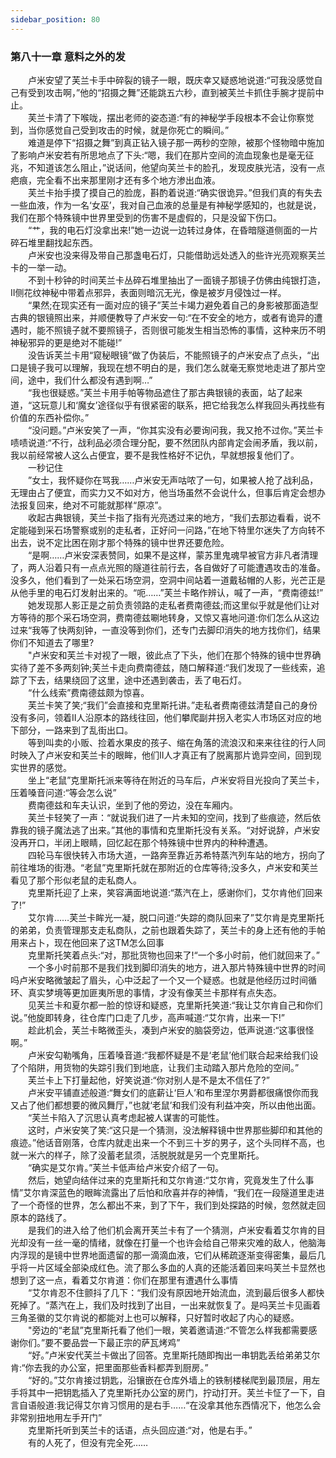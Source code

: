 ```yaml
---
sidebar_position: 80
---
```

### 第八十一章 意料之外的发  


　　卢米安望了芙兰卡手中碎裂的镜子一眼，既庆幸又疑惑地说道:“可我没感觉自己有受到攻击啊，”他的“招摄之舞”还能跳五六秒，直到被芙兰卡抓住手腕才提前中止。  
　　芙兰卡清了下喉咙，摆出老师的姿态道:“有的神秘学手段根本不会让你察觉到，当你感觉自己受到攻击的时候，就是你死亡的瞬间。”  
　　难道是停下“招摄之舞”到真正钻入镜子那一两秒的空隙，被那个怪物暗中施加了影响卢米安若有所思地点了下头:“嗯，我们在那片空间的流血现象也是毫无征兆，不知道该怎么阻止，”说话间，他望向芙兰卡的脸孔，发现皮肤光洁，没有一点疤痕，完全看不出来那里刚才还有多个地方渗出血液。  
　　芙兰卡抬手摸了摸自己的脸庞，斟酌着说道:“确实很诡异。”但我们真的有失去一些血液，作为一名‘女巫’，我对自己血液的总量是有神秘学感知的，也就是说，我们在那个特殊镜中世界里受到的伤害不是虚假的，只是没留下伤口。  
　　“艹，我的电石灯没拿出来!”她一边说一边转过身体，在昏暗隧道侧面的一片碎石堆里翻找起东西。  
　　卢米安也没来得及带自己那盏电石灯，只能借助远处透入的些许光亮观察芙兰卡的一举一动。  
　　不到十秒钟的时间芙兰卡丛碎石堆里抽出了一面镜子那镜子仿佛由纯银打造，II侧花纹神秘中带着点邪异，表面则暗沉无光，像是被岁月侵蚀过一样。  
　　“果然;在现实还有一面对应的镜子”芙兰卡竭力避免着自己的身影被那面造型古典的银镜照出来，并顺便教导了卢米安一句:“在不安全的地方，或者有诡异的遭遇时，能不照镜子就不要照镜子，否则很可能发生相当恐怖的事情，这种来历不明神秘邪异的更是绝对不能碰!”  
　　没告诉芙兰卡用“窥秘眼镜”做了伪装后，不能照镜子的卢米安点了点头，“出口是镜子我可以理解，我现在想不明白的是，我们怎么就毫无察觉地走进了那片空间，途中，我们什么都没有遇到啊…”  
　　“我也很疑惑。”芙兰卡用手帕等物品遮住了那古典银镜的表面，站了起来道，“这玩意儿和‘魔女’途径似乎有很紧密的联系，把它给我怎么样我回头再找些有价值的东西补偿你。”  
　　“没问题。”卢米安笑了一声，“你其实没有必要询问我，我又抢不过你。”芙兰卡啧啧说道:“不行，战利品必须合理分配，要不然团队内部肯定会闹矛盾，我以前，我以前经常被人这么占便宜，要不是我性格好不记仇，早就想报复他们了。  
　　一秒记住  
　　”女士，我怀疑你在骂我……卢米安无声咕哝了一句，如果被人抢了战利品，无理由占了便宜，而实力又不如对方，他当场虽然不会说什么，但事后肯定会想办法报复回来，绝对不可能就那样“原凉”。  
　　收起古典银镜，芙兰卡指了指有光亮透过来的地方，“我们去那边看看，说不定能碰到采石场警察或别的走私者，正好问一问路，”在地下特里尔迷失了方向转不出去，说不定比困在刚才那个特殊的镜中世界还要危险。  
　　“是啊……卢米安深表赞同，如果不是这样，蒙苏里鬼魂早被官方非凡者清理了，两人沿着只有一点点光照的隧道往前行去，各自做好了可能遭遇攻击的准备。没多久，他们看到了一处采石场空洞，空洞中间站着一道戴毡帽的人影，光芒正是从他手里的电石灯发射出来的。“呃……”芙兰卡略作辨认，喊了一声，“费南德兹!”  
　　她发现那人影正是之前负责领路的走私者费南德兹;而这里似乎就是他们让对方等待的那个采石场空洞，费南德兹唰地转身，又惊又喜地问道:你们怎么从这边过来“我等了快两刻钟，一直没等到你们，还专门去脚印消失的地方找你们，结果你们不知道去了哪里?  
　　"卢米安和芙兰卡对视了一眼，彼此点了下头，他们在那个特殊的镜中世界确实待了差不多两刻钟;芙兰卡走向费南德兹，随口解释道:“我们发现了一些线索，追踪了下去，结果绕回了这里，途中还遇到袭击，丢了电石灯。  
　　“什么线索”费南德兹颇为惊喜。  
　　芙兰卡笑了笑;“我们”会直接和克里斯托讲。”走私者费南德兹清楚自己的身份没有多问，领着II人沿原本的路线往回，他们攀爬副井拐入老实人市场区对应的地下部分，一路来到了乱街出口。  
　　等到叫卖的小贩、捡着水果皮的孩子、缩在角落的流浪汉和来来往往的行人同时映入了卢米安和芙兰卡的眼眸，他们II人才真正有了脱离那片诡异空间，回到现实世界的感觉。  
　　坐上“老鼠”克里斯托派来等待在附近的马车后，卢米安将目光投向了芙兰卡，压着嗓音问道:“等会怎么说”  
　　费南德兹和车夫认识，坐到了他的旁边，没在车厢内。  
　　芙兰卡轻笑了一声：“就说我们进了一片未知的空间，找到了些痕迹，然后依靠我的镜子魔法逃了出来。”其他的事情和克里斯托没有关系。“对好说辞，卢米安没再开口，半闭上眼睛，回忆起在那个特殊镜中世界内的种种遭遇。  
　　四轮马车很快转入市场大道，一路奔至靠近苏希特蒸汽列车站的地方，拐向了前往堆场的街港。“老鼠”克里斯托就在那附近的仓库等待;没多久，卢米安和芙兰看见了那个形似老鼠的走私商人。  
　　克里斯托迎了上来，笑容满面地说道:“蒸汽在上，感谢你们，艾尔肯他们回来了!”  
　　艾尔肯……芙兰卡眸光一凝，脱口问道:“失踪的商队回来了”艾尔肯是克里斯托的弟弟，负责管理那支走私商队，之前也跟着失踪了，芙兰卡的身上还有他的手帕用来占卜，现在他回来了这TM怎么回事  
　　克里斯托笑着点头:“对，那批货物也回来了!“一个多小时前，他们就回来了。”  
　　一个多小时前那不是我们找到脚印消失的地方，进入那片特殊镜中世界的时间吗卢米安略微皱起了眉头，心中泛起了一个又一个疑惑。也就是他经历过时间循环、真实梦境等更加匪夷所思的事情，才没有像芙兰卡那样有点失态。  
　　见芙兰卡和夏尔都一脸的惊讶和疑惑，克里斯托笑道:“我让艾尔肯自己和你们说。”他旋即转身，往仓库门口走了几步，高声喊道:“艾尔肯，出来一下!”  
　　趁此机会，芙兰卡略微歪头，凑到卢米安的脑袋旁边，低声说道:“这事很怪啊。”  
　　卢米安勾勒嘴角，压着嗓音道:“我都怀疑是不是‘老鼠’他们联合起来给我们设了个陷阱，用货物的失踪引我们到地底，让我们主动踏入那片危险的空间。”  
　　芙兰卡上下打量起他，好笑说道:“你对别人是不是太不信任了?”  
　　卢米安平铺直述般道:“舞女们的底薪让‘巨人’和布里涅尔男爵都很痛恨你而我又占了他们都想要的微风舞厅，”也就‘老鼠’和我们没有利益冲突，所以由他出面。  
　　“芙兰卡陷入了沉思认真考虑起被人谋害的可能性。  
　　这时，卢米安笑了笑:“这只是一个猜测，没法解释镜中世界那些脚印和其他的痕迹。”他话音刚落，仓库内就走出来一个不到三十岁的男子，这个头同样不高，也就一米六的样子，除了没蓄老鼠须，活脱脱就是另一个克里斯托。  
　　“确实是艾尔肯。”芙兰卡低声给卢米安介绍了一句。  
　　然后，她望向结伴过来的克里斯托和艾尔肯道:“艾尔肯，究竟发生了什么事情”艾尔肯深蓝色的眼眸流露出了后怕和欣喜并存的神情，“我们在一段隧道里走进了一个奇怪的世界，怎么都出不来，到了下午，我们到处探路的时候，忽然就走回原本的路线了。  
　　是我们的进入给了他们机会离开芙兰卡有了一个猜测，卢米安看着艾尔肯的目光却没有一丝一毫的情绪，就像在打量一个也许会给自己带来灾难的敌人，他脑海内浮现的是镜中世界地面遗留的那一滴滴血液，它们从稀疏逐渐变得密集，最后几乎将一片区域全部染成红色。流了那么多血的人真的还能活着回来吗芙兰卡显然也想到了这一点，看着艾尔肯道：你们在那里有遭遇什么事情  
　　“艾尔肯忍不住颤抖了几下：“我们没有原因地开始流血，流到最后很多人都快死掉了。“蒸汽在上，我们及时找到了出目，一出来就恢复了。是吗芙兰卡见画着三角圣徽的艾尔肯说的都能对上也可以解释，只好暂时收起了内心的疑惑。  
　　"旁边的“老鼠”克里斯托看了他们一眼，笑着邀请道:“不管怎么样我都需要感谢你们。”要不要品尝一下最正宗的萨瓦烤鸡”  
　　“好。”卢米安代芙兰卡做出了回答。克里斯托随即掏出一串钥匙丢给弟弟艾尔肯:“你去我的办公室，把里面那些香料都弄到厨房。”  
　　“好的。”艾尔肯接过钥匙，沿镶嵌在仓库外墙上的铁制楼梯爬到最顶层，用左手将其中一把钥匙插入了克里斯托办公室的房门，拧动打开。芙兰卡怔了一下，自言自语般道:我记得艾尔肯习惯用的是右手……“在没拿其他东西情况下，他怎么会非常别扭地用左手开门”  
　　克里斯托听到芙兰卡的话语，点头回应道:“对，他是右手。”  
　　有的人死了，但没有完全死……  
